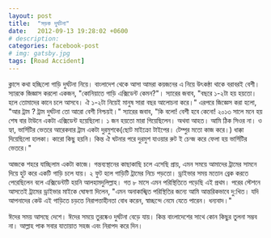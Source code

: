 ```yaml
---
layout: post
title:  "সড়ক দুর্ঘটনা"
date:   2012-09-13 19:28:02 +0600
# description:
categories: facebook-post
# img: gatsby.jpg
tags: [Road Accident]
---
```

ক্লাসে কথা হচ্ছিলো গাড়ি দুর্ঘটনা নিয়ে। বাংলাদেশ থেকে আসা আমরা কয়জনের এ নিয়ে উৎকন্ঠা থাকে বরাবরই বেশী। স্যারকে জিজ্ঞাস করলো একজন, "কোনিয়াতে গাড়ি এক্সিডেন্ট কেমন?"। স্যারের জবাব, "বছরে ১-২টা হয় হয়তো। হলে তোমাদের কানে চলে আসবে। ঐ ১-২টা নিয়েই মানুষ সারা বছর আলোচনা করে।"
এরপরে জিজ্ঞেস করা হলো, "আর ট্রাম ? ট্রাম দুর্ঘটনা তো আরো বেশী নিশ্চয়ই।" স্যারের জবাব, "কি বলো! বেশী হবে কেনো! ২০১৩ সালে মনে হয় শেষ বার টাউনে একটা এক্সিডেন্ট হয়েছিলো। ১ জন হয়তো মারা গিয়েছিলেন। অথবা আহত। আমি ঠিক সিওর না। ও হ্যা, ভার্সিটির ভেতরে আরেকবার ট্রাম একটা দুরমুশকে(ছোট মাইক্রো টাইপের। টেম্পুর মতো কাজ করে।) ধাক্কা দিয়েছিলো হালকা। কারো কিছু হয়নি। কিন্ত ঐ ঘটনার পরে দুরমুশ যাওয়ার রুট ই চেন্জ করে ফেলা হয় ভার্সিটির ভেতরে।"

আজকে শহরে যাচ্ছিলাম একটা কাজে। গন্তব্যস্থানের কাছাকাছি চলে এসেছি প্রায়, এমন সময়ে আমাদের ট্রামের সামনে দিয়ে হুট করে একটি গাড়ি চলে যায়। ২ ফুট হলে গাড়িটি ট্রামের নিচে পড়তো। ড্রাইভার সময় মতোন ব্রেক করতে পেরেছিলেন বলে এক্সিডেন্টটি হয়নি আলহামদুলিল্লাহ। গত ৮ মাসে এমন পরিস্থিতিতে পড়েছি এই প্রথম। পরের স্টেশনে আসতেই ট্রামের ড্রাইভার মাইকে ঘোষণা দিলেন, "এমন অনাকাঙ্খিত পরিস্থিতির জন্যে আমি আন্তরিকভাবে দু:খিত। যদি আপনাদের কেউ এই গাড়িতে চড়তে নিরাপত্তাহীনতা বোধ করেন, স্বাচ্ছন্দে নেমে যেতে পারেন। ধন্যবাদ।"

ঈদের সময় আসছে দেশে। ঈদের সময়ে তুরষ্কেও দুর্ঘটনা বেড়ে যায়। কিন্ত বাংলাদেশের সাথে কোন কিছুর তুলনা সম্ভব না। আল্লাহ পাক সবার যাতায়াত সহজ এবং নিরাপদ করে দিন।